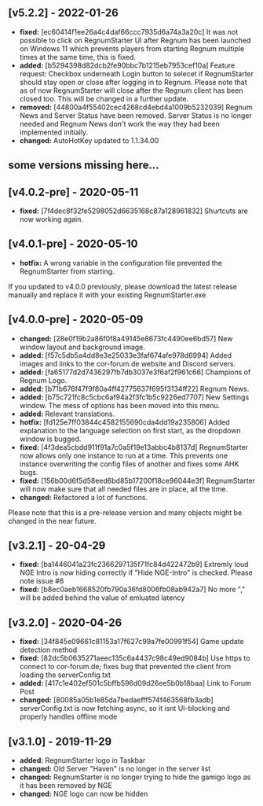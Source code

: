 ## [v5.2.2] - 2022-01-26

- **fixed:** [ec60414f1ee26a4c4daf66ccc7935d6a74a3a20c] It was not possible to click on RegnumStarter UI after Regnum has been launched on Windows 11 which prevents players from starting Regnum multiple times at the same time, this is fixed.
- **added:** [b5294398d82dcb2fe90bbc7b1215eb7953cef10a] Feature request: Checkbox underneath Login button to selecet if RegnumStarter should stay open or close after logging in to Regnum. Please note that as of now RegnumStarter will close after the Regnum client has been closed too. This will be changed in a further update.
- **removed:** [44800a4f55402cec4268cd4ebd4a1009b5232039] Regnum News and Server Status have been removed. Server Status is no longer needed and Regnum News don't work the way they had been implemented initially.
- **changed:** AutoHotKey updated to 1.1.34.00

## some versions missing here...

## [v4.0.2-pre] - 2020-05-11

- **fixed:** [7f4dec8f32fe5298052d6635168c87a128961832] Shurtcuts are now working again.

## [v4.0.1-pre] - 2020-05-10

- **hotfix:** A wrong variable in the configuration file prevented the RegnumStarter from starting.

If you updated to v4.0.0 previously, please download the latest release manually and replace it with your existing RegnumStarter.exe

## [v4.0.0-pre] - 2020-05-09

- **changed:** [28e0f19b2a86f0f8a49145e8673fc4490ee6bd57] New window layout and background image.
- **added:** [f57c5db5a4dd8e3e25033e3faf674afe978d6994] Added images and links to the cor-forum.de website and Discord servers.
- **added:** [fa65177d2d7436297fb7db3037e3f6af2f961c66] Champions of Regnum Logo.
- **added:** [b71b676f47f9f80a4ff42775637f695f3134ff22] Regnum News.
- **added:** [b75c721fc8c5cbc6af94a2f3fc1b5c9226ed7707] New Settings window. The mess of options has been moved into this menu.
- **added:** Relevant translations.
- **hotfix:** [fd125e7ff03844c4582155690cda4dd19a235806] Added explanation to the language selection on first start, as the dropdown window is bugged.
- **fixed:** [4f3dea5cbdd911f91a7c0a5f19e13abbc4b8137d] RegnumStarter now allows only one instance to run at a time. This prevents one instance overwriting the config files of another and fixes some AHK bugs.
- **fixed:** [156b00d6f5d58eed6bd85b17200f18ce96044e3f] RegnumStarter will now make sure that all needed files are in place, all the time.
- **changed:** Refactored a lot of functions.

Please note that this is a pre-release version and many objects might be changed in the near future.

## [v3.2.1] - 20-04-29

- **fixed:** [ba1446041a23fc2366297135f71fc84d422472b9] Extremly loud NGE Intro is now hiding correctly if "Hide NGE-Intro" is checked. Please note issue #6
- **fixed:** [b8ec0aeb1668520fb790a36fd8006fb08ab942a7] No more "," will be added behind the value of emluated latency

## [v3.2.0] - 2020-04-26

- **fixed:** [34f845e09661c81153a17f627c99a7fe00991f54] Game update detection method
- **fixed:** [82dc5b0635271aeec135c6a4437c98c49ed9084b] Use https to connect to cor-forum.de; fixes bug that prevented the client from loading the serverConfig.txt
- **added:** [417c1e402ef501c5bffb596d09d26ee5b0b18baa] Link to Forum Post
- **changed:** [80085a05b1e85da7bedaefff574f463568fb3adb] serverConfig.txt is now fetching async, so it isnt UI-blocking and properly handles offline mode


## [v3.1.0] - 2019-11-29

- **added:** RegnumStarter logo in Taskbar
- **changed:** Old Server "Haven" is no longer in the server list
- **changed:** RegnumStarter is no longer trying to hide the gamigo logo as it has been removed by NGE
- **changed:** NGE logo can now be hidden
